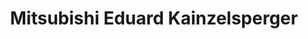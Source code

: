 ---
title: "Mitsubishi Eduard Kainzelsperger"
url: /kirchdorf-am-inn/mitsubishi-eduard-kainzelsperger/
shop: Autowerkstatt
---